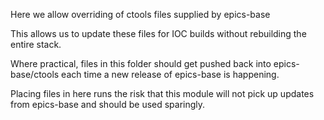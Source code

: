 Here we allow overriding of ctools files supplied by epics-base

This allows us to update these files for IOC builds without
rebuilding the entire stack.

Where practical, files in this folder should get pushed back into
epics-base/ctools each time a new release of epics-base is
happening.

Placing files in here runs the risk that this module will not pick up
updates from epics-base and should be used sparingly.
